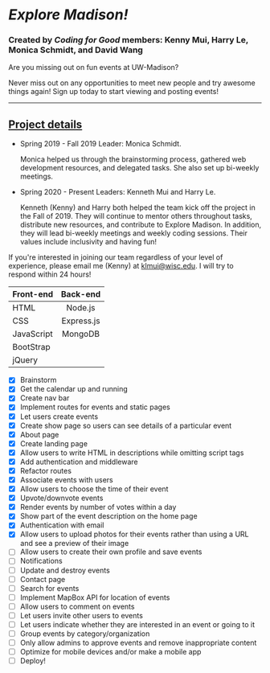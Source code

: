 # ***Explore Madison!***
### Created by *Coding for Good* members: Kenny Mui, Harry Le, Monica Schmidt, and David Wang

Are you missing out on fun events at UW-Madison?

Never miss out on any opportunities to meet new people and try awesome things again! Sign up today to start viewing and posting events!

-----------------------------------------------------

<h2> <strong> <u> Project details </U> </strong> </h2>

- Spring 2019 - Fall 2019 Leader: Monica Schmidt.

    Monica helped us through the brainstorming process, gathered web development resources, and delegated tasks. She also set up bi-weekly meetings.

- Spring 2020 - Present Leaders: Kenneth Mui and Harry Le.

    Kenneth (Kenny) and Harry both helped the team kick off the project in the Fall of 2019. They will continue to mentor others throughout tasks, distribute new resources, and contribute to Explore Madison. In addition, they will lead bi-weekly meetings and weekly coding sessions. Their values include inclusivity and having fun!

If you're interested in joining our team regardless of your level of experience, please email me (Kenny) at klmui@wisc.edu. I will try to respond within 24 hours!

| Front-end      | Back-end     | 
| :---           |    :----:    |
| HTML           |    Node.js   | 
| CSS            | Express.js   |  
| JavaScript     | MongoDB      | 
| BootStrap      |              | 
| jQuery         |              | 

- [x] Brainstorm
- [x] Get the calendar up and running
- [x] Create nav bar
- [x] Implement routes for events and static pages
- [x] Let users create events
- [x] Create show page so users can see details of a particular event
- [x] About page
- [x] Create landing page
- [x] Allow users to write HTML in descriptions while omitting script tags
- [x] Add authentication and middleware
- [x] Refactor routes
- [x] Associate events with users
- [x] Allow users to choose the time of their event
- [x] Upvote/downvote events
- [x] Render events by number of votes within a day
- [x] Show part of the event description on the home page
- [x] Authentication with email
- [x] Allow users to upload photos for their events rather than using a URL and see a preview of their image
- [ ] Allow users to create their own profile and save events
- [ ] Notifications
- [ ] Update and destroy events
- [ ] Contact page
- [ ] Search for events
- [ ] Implement MapBox API for location of events
- [ ] Allow users to comment on events
- [ ] Let users invite other users to events
- [ ] Let users indicate whether they are interested in an event or going to it
- [ ] Group events by category/organization
- [ ] Only allow admins to approve events and remove inappropriate content
- [ ] Optimize for mobile devices and/or make a mobile app
- [ ] Deploy!
